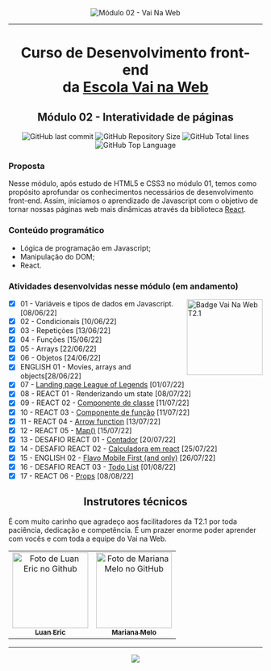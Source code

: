 <div align="center">
    <img src="https://i.ibb.co/KXxR09y/Script-1-c-pia-removebg-preview.png" alt="Módulo 02 - Vai Na Web">
</div>

---

# <div align="center">Curso de Desenvolvimento front-end <br>da <a href="https://www.vainaweb.com.br" alt="Site do Vai na Web" title="Vai na Web">Escola Vai na Web </a> </div>

## <div align="center">Módulo 02 - Interatividade de páginas</div>

<div align="center">
    <img alt="GitHub last commit" src="https://img.shields.io/github/last-commit/sophiacrds/Exercicios-JS-VNW-mod2?color=khaki">
    <img alt="GitHub Repository Size" src="https://img.shields.io/github/repo-size/sophiacrds/Exercicios-JS-VNW-mod2?color=white">
    <img alt="GitHub Total lines" src="https://img.shields.io/tokei/lines/github/sophiacrds/Exercicios-JS-VNW-mod2?color=white">
    <img alt="GitHub Top Language" src="https://img.shields.io/github/languages/top/sophiacrds/Exercicios-JS-VNW-mod2?color=white">

</div>

### Proposta

Nesse módulo, após estudo de HTML5 e CSS3 no módulo 01, temos como propósito aprofundar os conhecimentos necessários de desenvolvimento front-end. Assim, iniciamos o aprendizado de Javascript com o objetivo de tornar nossas páginas web mais dinâmicas através da biblioteca <a href="https://reactjs.org">React</a>.

### Conteúdo programático

-  Lógica de programação em Javascript;
-  Manipulação do DOM;
-  React.

### Atividades desenvolvidas nesse módulo (em andamento)

<img src="https://i.ibb.co/QpLTKSz/badge-M2-T2.png" alt="Badge Vai Na Web T2.1" width="150" align="right">

-  [x] 01 - Variáveis e tipos de dados em Javascript. [08/06/22]
-  [x] 02 - Condicionais [10/06/22]
-  [x] 03 - Repetições [13/06/22]
-  [x] 04 - Funções [15/06/22]
-  [x] 05 - Arrays [22/06/22]
-  [x] 06 - Objetos [24/06/22]
-  [x] ENGLISH 01 - Movies, arrays and objects[28/06/22]
-  [x] 07 - <a href="https://sophiacrds.github.io/Landing-Page-LOL-VNW/">Landing page League of Legends</a> [01/07/22]
-  [x] 08 - REACT 01 - Renderizando um state [08/07/22]
-  [x] 09 - REACT 02 - <a href="https://codesandbox.io/s/react-03-e-04-bii07k?file=/src/App.js">Componente de classe</a> [11/07/22]
-  [x] 10 - REACT 03 - <a href="https://codesandbox.io/s/react-03-e-04-bii07k?file=/src/App.js">Componente de função</a> [11/07/22]
-  [x] 11 - REACT 04 - <a href="https://codesandbox.io/s/react4-nstm31?file=/src/App.js">Arrow function</a> [13/07/22]
-  [x] 12 - REACT 05 - <a href="https://codesandbox.io/s/react5-r9q8rh?file=/src/App.js">Map()</a> [15/07/22]
-  [x] 13 - DESAFIO REACT 01 - <a href="https://sophiacrds.github.io/Contador-React-VNW/">Contador</a> [20/07/22]
-  [x] 14 - DESAFIO REACT 02 - <a href="https://sophiacrds.github.io/Calculator-REACT/">Calculadora em react</a> [25/07/22]
-  [x] 15 - ENGLISH 02 - <a href="https://sophiacrds.github.io/Flavo-MobileFirst-VNW/">Flavo Mobile First (and only)</a> [26/07/22]
-  [x] 16 - DESAFIO REACT 03 - <a href="https://sophiacrds.github.io/TodoList-VNW/">Todo List</a> [01/08/22]
-  [x] 17 - REACT 06 - <a href="https://sophiacrds.github.io/Pratica-Components/">Props</a> [08/08/22]

## <div align="center"> Instrutores técnicos </div>

É com muito carinho que agradeço aos facilitadores da T2.1 por toda paciência, dedicação e competência. É um prazer enorme poder aprender com vocês e com toda a equipe do Vai na Web.

<table align="center">
  <tr>
    <td align="center">
      <a href="https://github.com/Luan338">
        <img src="https://avatars.githubusercontent.com/u/75584515?v=4" width="150px;" alt="Foto de Luan Eric no Github"/><br>
        <sub>
          <b>Luan Eric</b>
        </sub>
      </a>
    </td>
    <td align="center" title="Mariana Melo">
      <a href="https://github.com/askmary">
        <img src="https://avatars.githubusercontent.com/u/93939350?v=4" width="150px;" alt="Foto de Mariana Melo no GitHub"/><br>
        <sub>
          <b>Mariana Melo</b>
        </sub>
      </a>
    </td>
  </tr>
</table>

---

<div align="center">
    <a href="https://www.linkedin.com/in/sophia-leão-733880101/" alt="Linkedin"><img src="https://img.shields.io/badge/-Sophia Leão-white?style=flat&logo=Linkedin&logoColor=black"></a>
</div>
